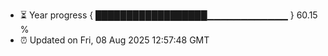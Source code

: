 - ⏳ Year progress { ██████████████████▁▁▁▁▁▁▁▁▁▁▁▁ } 60.15 %
- ⏰ Updated on Fri, 08 Aug 2025 12:57:48 GMT

